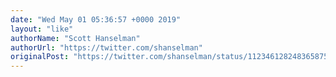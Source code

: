 ```yaml
---
date: "Wed May 01 05:36:57 +0000 2019"
layout: "like"
authorName: "Scott Hanselman"
authorUrl: "https://twitter.com/shanselman"
originalPost: "https://twitter.com/shanselman/status/1123461282483658753"
---
```

